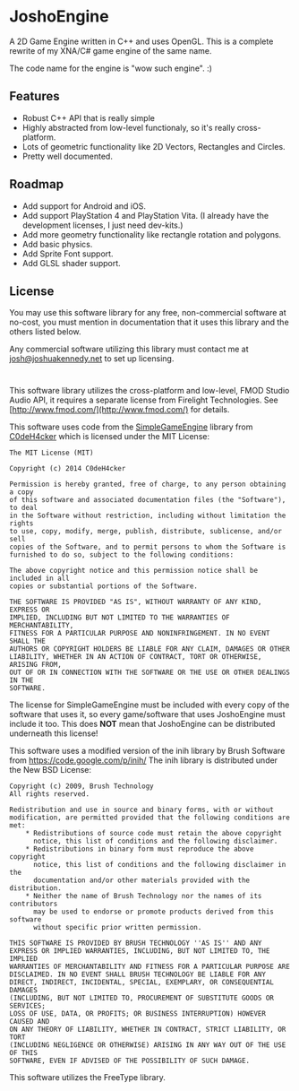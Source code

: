 JoshoEngine
===========

A 2D Game Engine written in C++ and uses OpenGL. This is a complete rewrite of my XNA/C# game engine of the same name.

The code name for the engine is "wow such engine". :)

## Features
* Robust C++ API that is really simple
* Highly abstracted from low-level functionaly, so it's really cross-platform.
* Lots of geometric functionality like 2D Vectors, Rectangles and Circles.
* Pretty well documented.

## Roadmap
* Add support for Android and iOS.
* Add support PlayStation 4 and PlayStation Vita. (I already have the development licenses, I just need dev-kits.)
* Add more geometry functionality like rectangle rotation and polygons.
* Add basic physics.
* Add Sprite Font support.
* Add GLSL shader support.

## License

You may use this software library for any free, non-commercial software at no-cost, you must mention in documentation that it uses this library and the others listed below.

Any commercial software utilizing this library must contact me at josh@joshuakennedy.net to set up licensing.

#

This software library utilizes the cross-platform and low-level, FMOD Studio Audio API, it requires a separate license from Firelight Technologies. See [http://www.fmod.com/](http://www.fmod.com/) for details.

This software uses code from the [SimpleGameEngine](http://www.github.com/C0deH4cker/SimpleGameEngine) library from [C0deH4cker](http:/www.github.com/C0deH4cker) which is licensed under the MIT License:

    The MIT License (MIT)
    
    Copyright (c) 2014 C0deH4cker

    Permission is hereby granted, free of charge, to any person obtaining a copy
    of this software and associated documentation files (the "Software"), to deal
    in the Software without restriction, including without limitation the rights
    to use, copy, modify, merge, publish, distribute, sublicense, and/or sell
    copies of the Software, and to permit persons to whom the Software is
    furnished to do so, subject to the following conditions:

    The above copyright notice and this permission notice shall be included in all
    copies or substantial portions of the Software.

    THE SOFTWARE IS PROVIDED "AS IS", WITHOUT WARRANTY OF ANY KIND, EXPRESS OR
    IMPLIED, INCLUDING BUT NOT LIMITED TO THE WARRANTIES OF MERCHANTABILITY,
    FITNESS FOR A PARTICULAR PURPOSE AND NONINFRINGEMENT. IN NO EVENT SHALL THE
    AUTHORS OR COPYRIGHT HOLDERS BE LIABLE FOR ANY CLAIM, DAMAGES OR OTHER
    LIABILITY, WHETHER IN AN ACTION OF CONTRACT, TORT OR OTHERWISE, ARISING FROM,
    OUT OF OR IN CONNECTION WITH THE SOFTWARE OR THE USE OR OTHER DEALINGS IN THE
    SOFTWARE.
    
The license for SimpleGameEngine must be included with every copy of the software that uses it, so every game/software that uses JoshoEngine must include it too. This does **NOT** mean that JoshoEngine can be distributed underneath this license!

This software uses a modified version of the inih library by Brush Software from https://code.google.com/p/inih/
The inih library is distributed under the New BSD License:

    Copyright (c) 2009, Brush Technology
    All rights reserved.

    Redistribution and use in source and binary forms, with or without
    modification, are permitted provided that the following conditions are met:
        * Redistributions of source code must retain the above copyright
          notice, this list of conditions and the following disclaimer.
        * Redistributions in binary form must reproduce the above copyright
          notice, this list of conditions and the following disclaimer in the
          documentation and/or other materials provided with the distribution.
        * Neither the name of Brush Technology nor the names of its contributors
          may be used to endorse or promote products derived from this software
          without specific prior written permission.

    THIS SOFTWARE IS PROVIDED BY BRUSH TECHNOLOGY ''AS IS'' AND ANY
    EXPRESS OR IMPLIED WARRANTIES, INCLUDING, BUT NOT LIMITED TO, THE IMPLIED
    WARRANTIES OF MERCHANTABILITY AND FITNESS FOR A PARTICULAR PURPOSE ARE
    DISCLAIMED. IN NO EVENT SHALL BRUSH TECHNOLOGY BE LIABLE FOR ANY
    DIRECT, INDIRECT, INCIDENTAL, SPECIAL, EXEMPLARY, OR CONSEQUENTIAL DAMAGES
    (INCLUDING, BUT NOT LIMITED TO, PROCUREMENT OF SUBSTITUTE GOODS OR SERVICES;
    LOSS OF USE, DATA, OR PROFITS; OR BUSINESS INTERRUPTION) HOWEVER CAUSED AND
    ON ANY THEORY OF LIABILITY, WHETHER IN CONTRACT, STRICT LIABILITY, OR TORT
    (INCLUDING NEGLIGENCE OR OTHERWISE) ARISING IN ANY WAY OUT OF THE USE OF THIS
    SOFTWARE, EVEN IF ADVISED OF THE POSSIBILITY OF SUCH DAMAGE.
    
This software utilizes the FreeType library.
